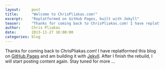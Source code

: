 ```yaml
---
layout:     post
title:      "Welcome to ChrisPliakas.com!"
excerpt:    "Replatformed on GitHub Pages, built with Jekyll"
teaser:     "Thanks for coming back to ChrisPliakas.com! I have replatformed this blog on GitHub Pages and am building it with Jekyll. Content coming soon ..."
author:     Chris Pliakas
date:       2013-11-27 18:00:00
categories: blog
---
```


Thanks for coming back to ChrisPliakas.com! I have replatformed this blog on
<a href="http://pages.github.com/" target="_blank">GitHub Pages</a> and am building
it with <a href="http://jekyllrb.com/" target="_blank">Jekyll</a>. After I finish
the rebuild, I will start posting content again. Stay tuned for more ...
